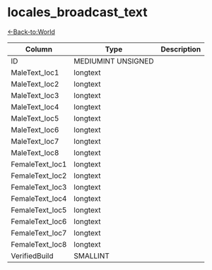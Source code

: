 # locales_broadcast_text

[<-Back-to:World](database-world.md)

Column | Type | Description
--- | --- | ---
ID | MEDIUMINT UNSIGNED | 
MaleText_loc1 | longtext | 
MaleText_loc2 | longtext | 
MaleText_loc3 | longtext | 
MaleText_loc4 | longtext | 
MaleText_loc5 | longtext | 
MaleText_loc6 | longtext | 
MaleText_loc7 | longtext | 
MaleText_loc8 | longtext | 
FemaleText_loc1 | longtext | 
FemaleText_loc2 | longtext | 
FemaleText_loc3 | longtext | 
FemaleText_loc4 | longtext | 
FemaleText_loc5 | longtext | 
FemaleText_loc6 | longtext | 
FemaleText_loc7 | longtext | 
FemaleText_loc8 | longtext | 
VerifiedBuild | SMALLINT | 
